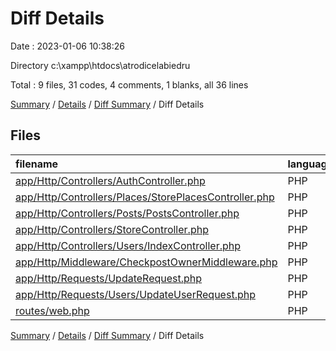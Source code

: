# Diff Details

Date : 2023-01-06 10:38:26

Directory c:\\xampp\\htdocs\\atrodicelabiedru

Total : 9 files,  31 codes, 4 comments, 1 blanks, all 36 lines

[Summary](results.md) / [Details](details.md) / [Diff Summary](diff.md) / Diff Details

## Files
| filename | language | code | comment | blank | total |
| :--- | :--- | ---: | ---: | ---: | ---: |
| [app/Http/Controllers/AuthController.php](/app/Http/Controllers/AuthController.php) | PHP | 6 | 1 | 0 | 7 |
| [app/Http/Controllers/Places/StorePlacesController.php](/app/Http/Controllers/Places/StorePlacesController.php) | PHP | 2 | 0 | 0 | 2 |
| [app/Http/Controllers/Posts/PostsController.php](/app/Http/Controllers/Posts/PostsController.php) | PHP | 2 | 0 | 0 | 2 |
| [app/Http/Controllers/StoreController.php](/app/Http/Controllers/StoreController.php) | PHP | 2 | 0 | 0 | 2 |
| [app/Http/Controllers/Users/IndexController.php](/app/Http/Controllers/Users/IndexController.php) | PHP | 7 | 3 | 0 | 10 |
| [app/Http/Middleware/CheckpostOwnerMiddleware.php](/app/Http/Middleware/CheckpostOwnerMiddleware.php) | PHP | -1 | 0 | 0 | -1 |
| [app/Http/Requests/UpdateRequest.php](/app/Http/Requests/UpdateRequest.php) | PHP | 6 | 0 | 0 | 6 |
| [app/Http/Requests/Users/UpdateUserRequest.php](/app/Http/Requests/Users/UpdateUserRequest.php) | PHP | 7 | 0 | 0 | 7 |
| [routes/web.php](/routes/web.php) | PHP | 0 | 0 | 1 | 1 |

[Summary](results.md) / [Details](details.md) / [Diff Summary](diff.md) / Diff Details